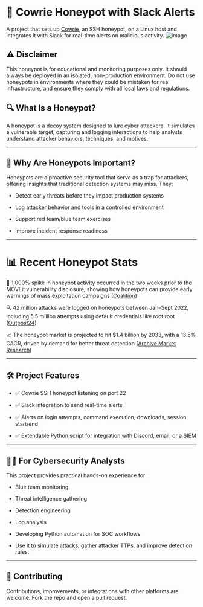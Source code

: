 # 🐍 Cowrie Honeypot with Slack Alerts
A project that sets up [Cowrie](https://github.com/cowrie/cowrie), an SSH honeypot, on a Linux host and integrates it with Slack for real-time alerts on malicious activity.
![image](https://github.com/user-attachments/assets/ac82273d-3817-401c-aa4d-dbe5494457b8)

## ⚠️ Disclaimer

This honeypot is for educational and monitoring purposes only. It should always be deployed in an isolated, non-production environment. Do not use honeypots in environments where they could be mistaken for real infrastructure, and ensure they comply with all local laws and regulations.

## 🔍 What Is a Honeypot?

A honeypot is a decoy system designed to lure cyber attackers. It simulates a vulnerable target, capturing and logging interactions to help analysts understand attacker behaviors, techniques, and motives.

---

## 🎯 Why Are Honeypots Important?

Honeypots are a proactive security tool that serve as a trap for attackers, offering insights that traditional detection systems may miss. They:

- Detect early threats before they impact production systems

- Log attacker behavior and tools in a controlled environment

- Support red team/blue team exercises

- Improve incident response readiness

---

# 📊 Recent Honeypot Stats

🚨 1,000% spike in honeypot activity occurred in the two weeks prior to the MOVEit vulnerability disclosure, showing how honeypots can provide early warnings of mass exploitation campaigns ([Coalition](https://www.coalitioninc.com/blog/2024-cyber-threat-index?utm_source=chatgpt.com))

🔍 42 million attacks were logged on honeypots between Jan–Sept 2022, including 5.5 million attempts using default credentials like root:root ([Outpost24](https://outpost24.com/blog/honeypot-findings-from-over-42-million-attacks/?utm_source=chatgpt.com))

📈 The honeypot market is projected to hit $1.4 billion by 2033, with a 13.5% CAGR, driven by demand for better threat detection ([Archive Market Research](https://www.archivemarketresearch.com/reports/cybersecurity-honeypot-12678?utm_source=chatgpt.com))

---

## 🛠 Project Features

- ✅ Cowrie SSH honeypot listening on port 22

- ✅ Slack integration to send real-time alerts

- ✅ Alerts on login attempts, command execution, downloads, session start/end

- ✅ Extendable Python script for integration with Discord, email, or a SIEM

---

## 👨‍💻 For Cybersecurity Analysts

This project provides practical hands-on experience for:

- Blue team monitoring

- Threat intelligence gathering

- Detection engineering

- Log analysis

- Developing Python automation for SOC workflows

- Use it to simulate attacks, gather attacker TTPs, and improve detection rules.

---

## 🤝 Contributing

Contributions, improvements, or integrations with other platforms are welcome. Fork the repo and open a pull request.

